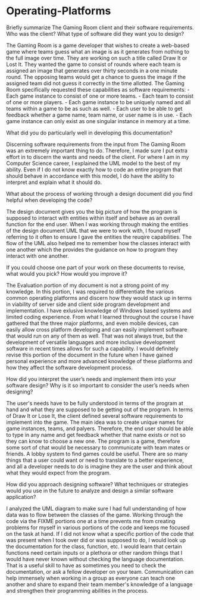 # Operating-Platforms

Briefly summarize The Gaming Room client and their software requirements. Who was the client? What type of software did they want you to design?

  The Gaming Room is a game developer that wishes to create a web-based game where teams guess what an image is as it generates from nothing to the full image over time. They are working on such a title called Draw It or Lost It. They wanted the game to consist of rounds where each team is assigned an image that generates over thirty seconds in a one minute round. The opposing teams would get a chance to guess the image if the assigned team did not guess it correctly in the time allotted.
  The Gaming Room specifically requested these capabilities as software requirements:
    - Each game instance to consist of one or more teams.
    - Each team to consist of one or more players.
    - Each game instance to be uniquely named and all teams within a game to be as such as well.
    - Each user to be able to get feedback whether a game name, team name, or user name is in use.
    - Each game instance can only exist as one singular instance in memory at a time.

What did you do particularly well in developing this documentation?

  Discerning software requirements from the input from The Gaming Room was an extremely important thing to do. Therefore, I made sure I put extra effort in to discern the wants and needs of the client. For where I am in my Computer Science career, I explained the UML model to the best of my ability. Even if I do not know exactly how to code an entire program that should behave in accordance with this model, I do have the ability to interpret and explain what it should do.

What about the process of working through a design document did you find helpful when developing the code?

  The design document gives you the big picture of how the program is supposed to interact with entities within itself and behave as an overall function for the end user. When I was working through making the entities of the design document UML that we were to work with, I found myself referring to it often to ensure I gave the entities the reuqire capabilities. The flow of the UML also helped me to remember how the classes interact with one another which the provides the guidance on how to program they interact with one another.

If you could choose one part of your work on these documents to revise, what would you pick? How would you improve it?

  The Evaluation portion of my document is not a strong point of my knowledge. In this portion, I was required to differentiate the various common operating platforms and discern how they would stack up in terms in viability of server side and client side program development and implementation. I have exlusive knowledge of Windows based systems and limited coding experience. From what I learned throughout the course I have gathered that the three major platforms, and even mobile devices, can easily allow cross platform developing and can easily implement software that would run on any of them as well. That was not always true, but the development of versatile languages and more inclusive development software in recent times allows for such a capability. I would definitely revise this portion of the document in the future when I have gained personal experience and more advanced knowledge of these platforms and how they affect the software development process.

How did you interpret the user’s needs and implement them into your software design? Why is it so important to consider the user’s needs when designing?

  The user's needs have to be fully understood in terms of the program at hand and what they are supposed to be getting out of the program. In terms of Draw It or Lose It, the client defined several software requirements to implement into the game. The main idea was to create unique names for game instances, teams, and palyers. Therefore, the end user should be able to type in any name and get feedback whether that name exists or not so they can know to choose a new one. The program is a game, therefore some sort of chat would be necessary to communicate with team mates or friends. A lobby system to find games could be useful. There are so many things that a user could want or need to translate to a better experience, and all a developer needs to do is imagine they are the user and think about what they would expect from the program.

How did you approach designing software? What techniques or strategies would you use in the future to analyze and design a similar software application?

  I analyzed the UML diagram to make sure I had full understanding of how data was to flow between the classes of the game. Working through the code via the FIXME portions one at a time prevents me from creating problems for myself in various portions of the code and keeps me focused on the task at hand. If I did not know what a specific portion of the code that was present when I took over did or was supposed to do, I would look up the documentation for the class, function, etc. I would learn that certain functions need certain inputs or a plethora or other random things that I would have never known without checking the language documentation. That is a useful skill to have as sometimes you need to check the documentation, or ask a fellow developer on your team. Communication can help immensely when working in a group as everyone can teach one another and share to expand their team member's knowledge of a language and strengthen their programming abilities in the process.
